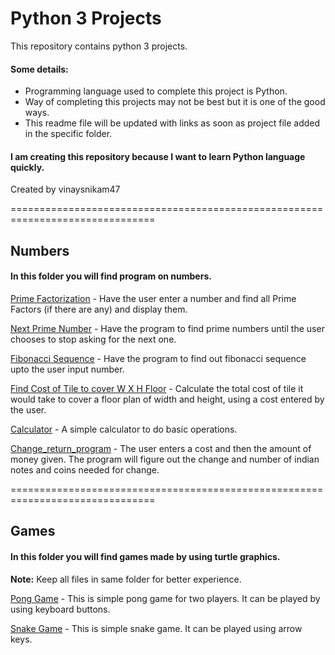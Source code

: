
# Python 3 Projects #


This repository contains python 3 projects.

#### Some details: ####
* Programming language used to complete this project is Python.
* Way of completing this projects may not be best but it is one of the good ways.
* This readme file will be updated with links as soon as project file added in the specific folder.

#### I am creating this repository because I want to learn Python language quickly. #### 

Created by vinaysnikam47

===============================================================================


## Numbers ##
#### In this folder you will find program on numbers. ####


[Prime Factorization](https://github.com/vinaysnikam47/Python-3-Projects/blob/master/Numbers/prime_factorization.py) - Have the user enter a number and find all Prime Factors (if there are any) and display them.

[Next Prime Number](https://github.com/vinaysnikam47/Python-3-Projects/blob/master/Numbers/next_prime_number.py) - Have the program to find prime numbers until the user chooses to stop asking for the next one. 

[Fibonacci Sequence](https://github.com/vinaysnikam47/Python-3-Projects/blob/master/Numbers/fibonacci_sequence.py) - Have the program to find out fibonacci sequence upto the user input number.

[Find Cost of Tile to cover W X H Floor](https://github.com/vinaysnikam47/Python-3-Projects/blob/master/Numbers/find_cost_of_tile_to_cover_W%20x%20H_%20floor.py) - Calculate the total cost of tile it would take to cover a floor plan of width and height, using a cost entered by the user.

[Calculator](https://github.com/vinaysnikam47/Python-3-Projects/blob/master/Numbers/simple_calculator.py) - A simple calculator to do basic operations.

[Change_return_program](https://github.com/vinaysnikam47/Python-3-Projects/blob/master/Numbers/change_return_program.py) - The user enters a cost and then the amount of money given. The program will figure out the change and number of indian notes and coins needed for change.

===============================================================================

## Games ##
#### In this folder you will find games made by using turtle graphics. ####
__Note:__ Keep all files in same folder for better experience.

[Pong Game](https://github.com/vinaysnikam47/Python-3-Projects/tree/master/Games/Pong%20game) - This is simple pong game for two players. It can be played by using keyboard buttons.

[Snake Game](https://github.com/vinaysnikam47/Python-3-Projects/tree/master/Games/Snake) - This is simple snake game. It can be played using arrow keys.





